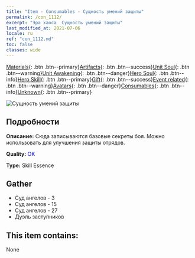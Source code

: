 ```yaml
---
title: "Item - Consumables - Сущность умений защиты"
permalink: /con_1112/
excerpt: "Эра хаоса  Сущность умений защиты"
last_modified_at: 2021-07-06
locale: ru
ref: "con_1112.md"
toc: false
classes: wide
---
```

 [Materials](/ItemsRU/){: .btn .btn--primary}[Artifacts](/ItemsRU/Artifacts/){: .btn .btn--success}[Unit Soul](/ItemsRU/UnitSoul/){: .btn .btn--warning}[Unit Awakening](/ItemsRU/UnitAwakening/){: .btn .btn--danger}[Hero Soul](/ItemsRU/HeroSoul/){: .btn .btn--info}[Hero Skill](/ItemsRU/HeroSkill/){: .btn .btn--primary}[Gift](/ItemsRU/Gift/){: .btn .btn--success}[Event related](/ItemsRU/Events/){: .btn .btn--warning}[Avatars](/ItemsRU/Avatars/){: .btn .btn--danger}[Consumables](/ItemsRU/Consumables/){: .btn .btn--info}[Unknown](/ItemsRU/Unknown/){: .btn .btn--primary}

 ![Сущность умений защиты](/images/t/i_7003.png)

## Подробности
 **Описание:** Сюда записываются базовые секреты боя. Можно использовать для улучшения защиты отрядов.

 **Quality:** <span style="color: #0000CD">OK</span>

 **Type:** Skill Essence

## Gather

*    Суд ангелов - 3 
*    Суд ангелов - 15 
*    Суд ангелов - 27 
*    Дуэль заступников 

## This item contains:

  None

